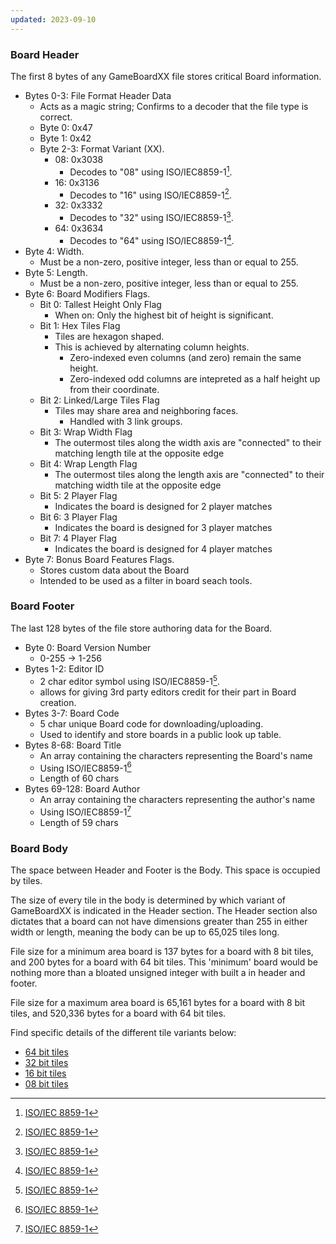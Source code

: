 ```yaml
---
updated: 2023-09-10
---
```

### Board Header
The first 8 bytes of any GameBoardXX file stores critical Board information. 
- Bytes 0-3: File Format Header Data
	- Acts as a magic string; Confirms to a decoder that the file type is correct.
	- Byte 0: 0x47
	- Byte 1: 0x42
	- Byte 2-3: Format Variant (XX).
		- 08: 0x3038
			- Decodes to "08" using ISO/IEC8859-1[^ISO/IEC8859-1].
		- 16: 0x3136
			- Decodes to "16" using ISO/IEC8859-1[^ISO/IEC8859-1].
		- 32: 0x3332
			- Decodes to "32" using ISO/IEC8859-1[^ISO/IEC8859-1].
		- 64: 0x3634
			- Decodes to "64" using ISO/IEC8859-1[^ISO/IEC8859-1].
- Byte 4: Width.
    - Must be a non-zero, positive integer, less than or equal to 255.
- Byte 5: Length.
	- Must be a non-zero, positive integer, less than or equal to 255.
- Byte 6: Board Modifiers Flags.
	- Bit 0: Tallest Height Only Flag
		- When on: Only the highest bit of height is significant.
	- Bit 1: Hex Tiles Flag
		- Tiles are hexagon shaped.
		- This is achieved by alternating column heights. 
			- Zero-indexed even columns (and zero) remain the same height.
			- Zero-indexed odd columns are intepreted as a half height up from their coordinate.
	- Bit 2: Linked/Large Tiles Flag
		- Tiles may share area and neighboring faces.
			- Handled with 3 link groups.
	- Bit 3: Wrap Width Flag
		- The outermost tiles along the width axis are "connected" to their matching length tile at the opposite edge
	- Bit 4: Wrap Length Flag
		- The outermost tiles along the length axis are "connected" to their matching width tile at the opposite edge
	- Bit 5: 2 Player Flag
		- Indicates the board is designed for 2 player matches
	- Bit 6: 3 Player Flag
		- Indicates the board is designed for 3 player matches
	- Bit 7: 4 Player Flag
		- Indicates the board is designed for 4 player matches
- Byte 7: Bonus Board Features Flags.
	- Stores custom data about the Board
	- Intended to be used as a filter in board seach tools.


### Board Footer
The last 128 bytes of the file store authoring data for the Board.
- Byte 0: Board Version Number
	- 0-255 -> 1-256
- Bytes 1-2: Editor ID
	- 2 char editor symbol using ISO/IEC8859-1[^ISO/IEC8859-1].
	- allows for giving 3rd party editors credit for their part in Board creation.
- Bytes 3-7: Board Code
	- 5 char unique Board code for downloading/uploading.
	- Used to identify and store boards in a public look up table.
- Bytes 8-68: Board Title
	- An array containing the characters representing the Board's name
	- Using ISO/IEC8859-1[^ISO/IEC8859-1]
	- Length of 60 chars
- Bytes 69-128: Board Author
	- An array containing the characters representing the author's name
	- Using ISO/IEC8859-1[^ISO/IEC8859-1]
	- Length of 59 chars

[^ISO/IEC8859-1]: [ISO/IEC 8859-1](https://en.wikipedia.org/wiki/ISO/IEC_8859-1)

### Board Body
The space between Header and Footer is the Body. This space is occupied by tiles.

The size of every tile in the body is determined by which variant of GameBoardXX is indicated in the Header section. The Header section also dictates that a board can not have dimensions greater than 255 in either width or length, meaning the body can be up to 65,025 tiles long. 

File size for a minimum area board is 137 bytes for a board with 8 bit tiles, and 200 bytes for a board with 64 bit tiles. This 'minimum' board would be nothing more than a bloated unsigned integer with built a in header and footer.

File size for a maximum area board is 65,161 bytes for a board with 8 bit tiles, and 520,336 bytes for a board with 64 bit tiles.

Find specific details of the different tile variants below:
- [64 bit tiles](GB64_Tile.md)
- [32 bit tiles](GB32_Tile.md)
- [16 bit tiles](GB16_Tile.md)
- [08 bit tiles](GB08_Tile.md)